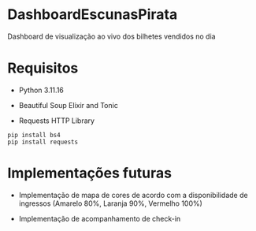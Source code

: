 # DashboardEscunasPirata
Dashboard de visualização ao vivo dos bilhetes vendidos no dia

# Requisitos

- Python 3.11.16

- Beautiful Soup Elixir and Tonic 

- Requests HTTP Library

```
pip install bs4
pip install requests
```

# Implementações futuras

- Implementação de mapa de cores de acordo com a disponibilidade de ingressos (Amarelo 80%, Laranja 90%, Vermelho 100%)

- Implementação de acompanhamento de check-in
